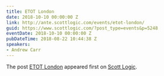 ```yaml
---
title: ETOT London
date: 2018-10-10 00:00:00 Z
link: http://ante.scottlogic.com/events/etot-london/
guid: https://www.scottlogic.com/?post_type=events&p=5248
eventDate: 2018-10-10 00:00:00 Z
pubDateTime: 2018-08-22 10:44:38 Z
speakers:
- Andrew Carr
---
```


<p>The post <a rel="nofollow" href="http://ante.scottlogic.com/events/etot-london/">ETOT London</a> appeared first on <a rel="nofollow" href="http://ante.scottlogic.com">Scott Logic</a>.</p>